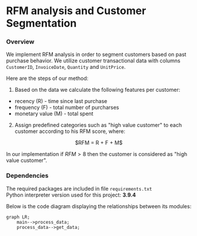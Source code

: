 # RFM analysis and Customer Segmentation
### Overview
We implement RFM analysis in order to segment customers based on past purchase behavior.
We utilize customer transactional data with columns ```CustomerID```, ```InvoiceDate```, ```Quantity``` and ```UnitPrice```.

Here are the steps of our method:

1. Based on the data we calculate the following features per customer:
- recency (R) - time since last purchase
- frequency (F) - total number of purcharses
- monetary value (M) - total spent

2. Assign predefined categories such as "high value customer" to each customer according to his RFM score, where:
<p align="center">
$RFM = R + F + M$
</p>

In our implementation if $RFM > 8$ then the customer is considered as "high value customer".

### Dependencies
The required packages are included in file ```requirements.txt```<br>
Python interpreter version used for this project: **3.9.4**

Below is the code diagram displaying the relationships between its modules:
```mermaid
graph LR;
    main-->process_data;
    process_data-->get_data;
```
